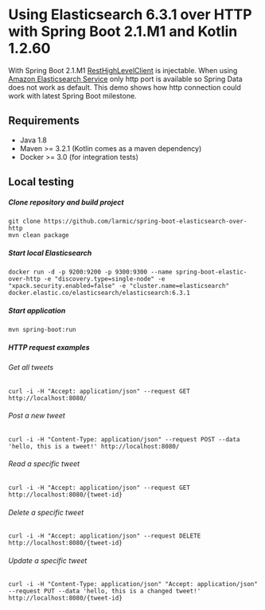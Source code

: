 # Using Elasticsearch 6.3.1 over HTTP with Spring Boot 2.1.M1 and Kotlin 1.2.60

With Spring Boot 2.1.M1 [RestHighLevelClient](https://www.elastic.co/guide/en/elasticsearch/client/java-rest/current/java-rest-high-getting-started-initialization.html)
is injectable. When using [Amazon Elasticsearch Service](https://aws.amazon.com/de/elasticsearch-service/) only http port
is available so Spring Data does not work as default. This demo shows how http connection could work with latest
Spring Boot milestone.

## Requirements

* Java 1.8
* Maven >= 3.2.1 (Kotlin comes as a maven dependency)
* Docker >= 3.0 (for integration tests)

## Local testing

##### Clone repository and build project

```ssh
git clone https://github.com/larmic/spring-boot-elasticsearch-over-http
mvn clean package
```

##### Start local Elasticsearch

```ssh
docker run -d -p 9200:9200 -p 9300:9300 --name spring-boot-elastic-over-http -e "discovery.type=single-node" -e "xpack.security.enabled=false" -e "cluster.name=elasticsearch" docker.elastic.co/elasticsearch/elasticsearch:6.3.1
```

##### Start application

```ssh
mvn spring-boot:run
```

##### HTTP request examples

###### Get all tweets

```ssh
curl -i -H "Accept: application/json" --request GET http://localhost:8080/
```

###### Post a new tweet

```ssh
curl -i -H "Content-Type: application/json" --request POST --data 'hello, this is a tweet!' http://localhost:8080/      
```

###### Read a specific tweet

```ssh
curl -i -H "Accept: application/json" --request GET http://localhost:8080/{tweet-id}      
```

###### Delete a specific tweet

```ssh
curl -i -H "Accept: application/json" --request DELETE http://localhost:8080/{tweet-id}      
```

###### Update a specific tweet

```ssh
curl -i -H "Content-Type: application/json" "Accept: application/json" --request PUT --data 'hello, this is a changed tweet!' http://localhost:8080/{tweet-id}      
```
